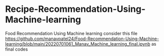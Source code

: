 # Recipe-Recommendation-Using-Machine-learning
Food Recommendation Using Machine learning
consider this file
https://github.com/manavpatel24/Food-Recommendation-Using-Machine-learning/blob/main/20220701061_Manav_Machine_learning_final.ipynb
as final codes 
